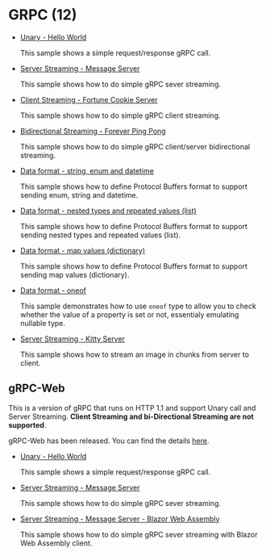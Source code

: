 # GRPC (12)

* [Unary - Hello World](/projects/grpc/grpc)

  This sample shows a simple request/response gRPC call.

* [Server Streaming - Message Server](/projects/grpc/grpc-2)

  This sample shows how to do simple gRPC sever streaming.

* [Client Streaming - Fortune Cookie Server](/projects/grpc/grpc-3)

  This sample shows how to do simple gRPC client streaming.

* [Bidirectional Streaming - Forever Ping Pong](/projects/grpc/grpc-4)

  This sample shows how to do simple gRPC client/server bidirectional streaming.

* [Data format - string, enum and datetime](/projects/grpc/grpc-5)

  This sample shows how to define Protocol Buffers format to support sending enum, string and datetime.

* [Data format - nested types and repeated values (list)](/projects/grpc/grpc-6)

  This sample shows how to define Protocol Buffers format to support sending nested types and repeated values (list).

* [Data format - map values (dictionary)](/projects/grpc/grpc-7)

  This sample shows how to define Protocol Buffers format to support sending map values (dictionary).

* [Data format - oneof](/projects/grpc/grpc-8)

  This sample demonstrates how to use `oneof` type to allow you to check whether the value of a property is set or not, essentialy emulating nullable type.

* [Server Streaming - Kitty Server](/projects/grpc/grpc-9)

  This sample shows how to stream an image in chunks from server to client.

## gRPC-Web
  This is a version of gRPC that runs on HTTP 1.1 and support Unary call and Server Streaming. **Client Streaming and bi-Directional Streaming are not supported**.

  gRPC-Web has been released. You can find the details [here](https://devblogs.microsoft.com/aspnet/grpc-web-for-net-now-available/).


* [Unary - Hello World](/projects/grpc/grpc-10)

  This sample shows a simple request/response gRPC call.

* [Server Streaming - Message Server](/projects/grpc/grpc-11)

  This sample shows how to do simple gRPC sever streaming.

* [Server Streaming - Message Server - Blazor Web Assembly](/projects/grpc/grpc-12)

  This sample shows how to do simple gRPC sever streaming with Blazor Web Assembly client.
